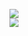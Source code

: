 [![](https://img.shields.io/badge/Made%20With-Github%20Spray-lightgrey.svg?style=for-the-badge&logo=github)](https://github.com/Annihil/github-spray#4909)  
[![](https://i.imgur.com/2DrTn0Z.gif)](https://github.com/Annihil/github-spray)